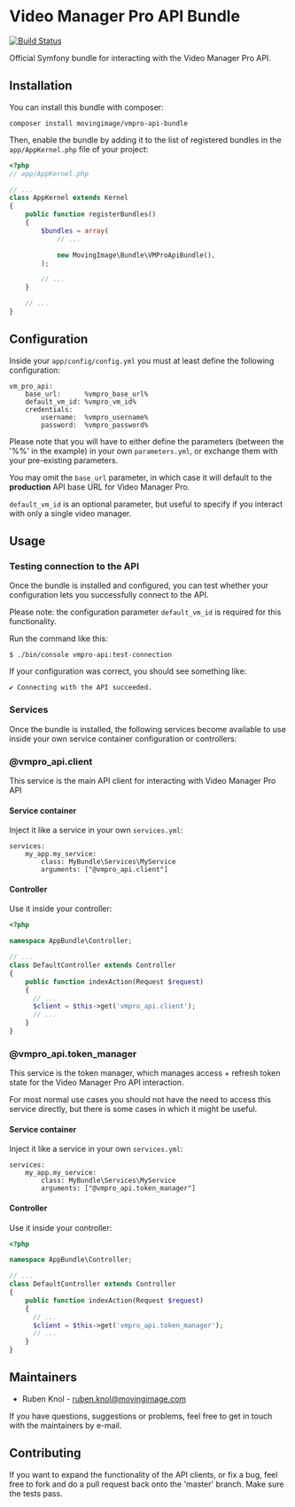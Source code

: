 # Video Manager Pro API Bundle

[![Build Status](https://travis-ci.org/MovingImage24/VMProApiBundle.svg?branch=master)](https://travis-ci.org/MovingImage24/VMProApiBundle)

Official Symfony bundle for interacting with the Video Manager Pro API.

## Installation

You can install this bundle with composer:

```
composer install movingimage/vmpro-api-bundle
```

Then, enable the bundle by adding it to the list of registered bundles
in the `app/AppKernel.php` file of your project:

```php
<?php
// app/AppKernel.php

// ...
class AppKernel extends Kernel
{
    public function registerBundles()
    {
        $bundles = array(
            // ...

            new MovingImage\Bundle\VMProApiBundle(),
        );

        // ...
    }

    // ...
}
```

## Configuration

Inside your `app/config/config.yml` you must at least define the following configuration:

```
vm_pro_api:
    base_url:      %vmpro_base_url%
    default_vm_id: %vmpro_vm_id%
    credentials:
        username:  %vmpro_username%
        password:  %vmpro_password%
```

Please note that you will have to either define the parameters (between the '%%' in the example) in your own `parameters.yml`, or exchange them with your pre-existing parameters.

You may omit the `base_url` parameter, in which case it will default to the **production** API base URL for Video Manager Pro.

`default_vm_id` is an optional parameter, but useful to specify if you interact with only a single video manager.

## Usage

### Testing connection to the API

Once the bundle is installed and configured, you can test whether your configuration lets you successfully connect to the API.
 
Please note: the configuration parameter `default_vm_id` is required for this functionality.

Run the command like this:

```
$ ./bin/console vmpro-api:test-connection
```
  
If your configuration was correct, you should see something like:

```
✔ Connecting with the API succeeded.
```


### Services

Once the bundle is installed, the following services become available to use inside your own service container configuration or controllers:

### @vmpro_api.client

This service is the main API client for interacting with Video Manager Pro API

#### Service container

Inject it like a service in your own `services.yml`:

```
services:
    my_app.my_service:
        class: MyBundle\Services\MyService
        arguments: ["@vmpro_api.client"]
```

#### Controller

Use it inside your controller:

```php
<?php

namespace AppBundle\Controller;

// ...
class DefaultController extends Controller
{
    public function indexAction(Request $request)
    {
      // ...
      $client = $this->get('vmpro_api.client');
      // ...
    }
}

```

### @vmpro_api.token_manager

This service is the token manager, which manages access + refresh token state for the Video Manager Pro API interaction.

For most normal use cases you should not have the need to access this service directly, but there is some cases in which it might be useful.

#### Service container

Inject it like a service in your own `services.yml`:

```
services:
    my_app.my_service:
        class: MyBundle\Services\MyService
        arguments: ["@vmpro_api.token_manager"]
```

#### Controller

Use it inside your controller:

```php
<?php

namespace AppBundle\Controller;

// ...
class DefaultController extends Controller
{
    public function indexAction(Request $request)
    {
      // ...
      $client = $this->get('vmpro_api.token_manager');
      // ...
    }
}

```

## Maintainers

* Ruben Knol - ruben.knol@movingimage.com

If you have questions, suggestions or problems, feel free to get in touch with the maintainers by e-mail.

## Contributing

If you want to expand the functionality of the API clients, or fix a bug, feel free to fork and do a pull request back onto the 'master' branch. Make sure the tests pass.
